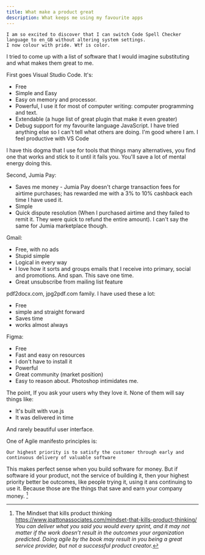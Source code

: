 ```yaml
---
title: What make a product great
description: What keeps me using my favourite apps
---
```


    I am so excited to discover that I can switch Code Spell Checker language to en_GB without altering system settings.
    I now colour with pride. Wtf is color.

I tried to come up with a list of software that I would imagine substituting and what makes them great to me.

First goes Visual Studio Code. It's:

- Free
- Simple and Easy
- Easy on memory and processor.
- Powerful, I use it for most of computer writing: computer programming and text.
- Extendable (a huge list of great plugin that make it even greater)
- Debug support for my favourite language JavaScript. I have tried anything else so I can't tell what others are doing. I'm good where I am. I feel productive with VS Code

I have this dogma that I use for tools that things many alternatives, you find one that works and stick to it until it fails you. You'll save a lot of mental energy doing this.

Second, Jumia Pay:

- Saves me money - Jumia Pay doesn't charge transaction fees for airtime purchases; has rewarded me with a 3% to 10% cashback each time I have used it.
- Simple
- Quick dispute resolution (When I purchased airtime and they failed to remit it. They were quick to refund the entire amount). I can't say the same for Jumia marketplace though.

Gmail:

- Free, with no ads
- Stupid simple
- Logical in every way
- I love how it sorts and groups emails that I receive into primary, social and promotions. And span. This save one time.
- Great unsubscribe from mailing list feature

pdf2docx.com, jpg2pdf.com family. I have used these a lot:

- Free
- simple and straight forward
- Saves time
- works almost always

Figma:

- Free
- Fast and easy on resources
- I don't have to install it
- Powerful
- Great community (market position)
- Easy to reason about. Photoshop intimidates me.

The point, If you ask your users why they love it. None of them will say things like:

- It's built with vue.js
- It was delivered in time

And rarely beautiful user interface.

One of Agile manifesto principles is:

`Our highest priority is to satisfy the customer through early and continuous delivery of valuable software`

This makes perfect sense when you build software for money. But if software id your product, not the service of building it, then your highest priority better be outcomes, like people trying it, using it ans continuing to use it. Because those are the things that save and earn your company money. [^1]

[^1]:
    The Mindset that kills product thinking  
    https://www.jpattonassociates.com/mindset-that-kills-product-thinking/  
    _You can deliver what you said you would every sprint, and it may not matter if the work doesn’t result in the outcomes your organization predicted. Doing agile by the book may result in you being a great service provider, but not a successful product creator._
